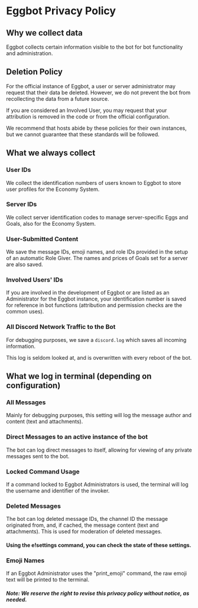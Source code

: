 # Eggbot Privacy Policy

## Why we collect data
Eggbot collects certain information visible to the bot for bot functionality and administration.

## Deletion Policy
For the official instance of Eggbot, a user or server administrator may request that their data be deleted. However, we do not prevent the bot from recollecting the data from a future source.

If you are considered an Involved User, you may request that your attribution is removed in the code or from the official configuration. 

We recommend that hosts abide by these policies for their own instances, but we cannot guarantee that these standards will be followed.

## What we always collect

### User IDs
We collect the identification numbers of users known to Eggbot to store user profiles for the Economy System.

### Server IDs
We collect server identification codes to manage server-specific Eggs and Goals, also for the Economy System.

### User-Submitted Content
We save the message IDs, emoji names, and role IDs provided in the setup of an automatic Role Giver.
The names and prices of Goals set for a server are also saved.

### Involved Users' IDs
If you are involved in the development of Eggbot or are listed as an Administrator for the Eggbot instance, your identification number is saved for reference in bot functions (attribution and permission checks are the common uses).

### All Discord Network Traffic to the Bot
For debugging purposes, we save a `discord.log` which saves all incoming information.

This log is seldom looked at, and is overwritten with every reboot of the bot.

## What we log in terminal (depending on configuration)

### All Messages
Mainly for debugging purposes, this setting will log the message author and content (text and attachments).

### Direct Messages to an active instance of the bot
The bot can log direct messages to itself, allowing for viewing of any private messages sent to the bot.
### Locked Command Usage
If a command locked to Eggbot Administrators is used, the terminal will log the username and identifier of the invoker.

### Deleted Messages
The bot can log deleted message IDs, the channel ID the message originated from, and, if cached, the message content (text and attachments).
This is used for moderation of deleted messages.

#### Using the e!settings command, you can check the state of these settings.

### Emoji Names
If an Eggbot Administrator uses the "print_emoji" command, the raw emoji text will be printed to the terminal.

##### Note: We reserve the right to revise this privacy policy without notice, as needed.
 